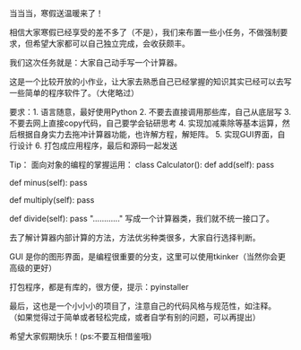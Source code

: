 当当当，寒假送温暖来了！

相信大家寒假已经享受的差不多了（不是），我们来布置一些小任务，不做强制要求，但希望大家都可以自己独立完成，会收获颇丰。

 

我们这次任务就是：大家自己动手写一个计算器。

这是一个比较开放的小作业，让大家去熟悉自己已经掌握的知识其实已经可以去写一些简单的程序软件了。（大佬略过）

要求：1. 语言随意，最好使用Python
 	  2. 不要去直接调用那些库，自己从底层写
	  3. 不要去网上直接copy代码，自己要学会钻研思考
	  4. 实现加减乘除等基本运算，然后根据自身实力去拖冲计算器功能，也许解方程，解矩阵。
	  5. 实现GUI界面，自行设计
	 6. 打包成应用程序，最后和源码一起发送

Tip： 面向对象的编程的掌握运用：
class Calculator():
   def add(self):
      pass
   
   def minus(self):
      pass
   
   def multiply(self):
      pass
   
   def divide(self):
      pass
   "............"
写成一个计算器类，我们就不统一接口了。

去了解计算器内部计算的方法，方法优劣种类很多，大家自行选择判断。

GUI 是你的图形界面，是编程很重要的分支，这里可以使用tkinker（当然你会更高级的更好）

打包程序，都是有库的，很方便，提示：pyinstaller

最后，这也是一个小小小的项目了，注意自己的代码风格与规范性，如注释。
（如果觉得过于简单或者轻松完成，或者自学有别的问题，可以再提出）

希望大家假期快乐！(ps:不要互相借鉴哦)
